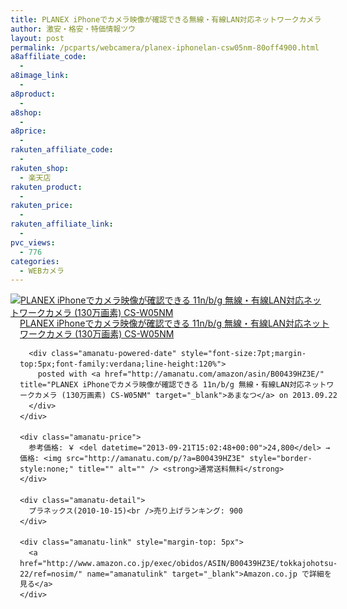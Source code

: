 ```yaml
---
title: PLANEX iPhoneでカメラ映像が確認できる無線・有線LAN対応ネットワークカメラ CS-W05NM 80％OFF特価4900円台！送料無料！
author: 激安・格安・特価情報ツウ
layout: post
permalink: /pcparts/webcamera/planex-iphonelan-csw05nm-80off4900.html
a8affiliate_code:
  - 
a8image_link:
  - 
a8product:
  - 
a8shop:
  - 
a8price:
  - 
rakuten_affiliate_code:
  - 
rakuten_shop:
  - 楽天店
rakuten_product:
  - 
rakuten_price:
  - 
rakuten_affiliate_link:
  - 
pvc_views:
  - 776
categories:
  - WEBカメラ
---
```

<div class="amanatu-box" style="margin-bottom:0px;">
  <div class="amanatu-image" style="float:left;">
    <a href="http://www.amazon.co.jp/exec/obidos/ASIN/B00439HZ3E/tokkajohotsu-22/ref=nosim/" name="amanatulink" target="_blank"><img src="http://i1.wp.com/ecx.images-amazon.com/images/I/31ltzdyYPbL._SL160_.jpg?w=546" alt="PLANEX iPhoneでカメラ映像が確認できる 11n/b/g 無線・有線LAN対応ネットワークカメラ (130万画素) CS-W05NM" style="border: none;" data-recalc-dims="1" /></a>
  </div>
  
  <div class="amanatu-info" style="float:left;margin-left:15px;line-height:120%">
    <div class="amanatu-name" style="margin-bottom:10px;line-height:120%">
      <a href="http://www.amazon.co.jp/exec/obidos/ASIN/B00439HZ3E/tokkajohotsu-22/ref=nosim/" name="amanatulink" target="_blank">PLANEX iPhoneでカメラ映像が確認できる 11n/b/g 無線・有線LAN対応ネットワークカメラ (130万画素) CS-W05NM</a> 
      
      <div class="amanatu-powered-date" style="font-size:7pt;margin-top:5px;font-family:verdana;line-height:120%">
        posted with <a href="http://amanatu.com/amazon/asin/B00439HZ3E/" title="PLANEX iPhoneでカメラ映像が確認できる 11n/b/g 無線・有線LAN対応ネットワークカメラ (130万画素) CS-W05NM" target="_blank">あまなつ</a> on 2013.09.22
      </div>
    </div>
    
    <div class="amanatu-price">
      参考価格: ￥ <del datetime="2013-09-21T15:02:48+00:00">24,800</del> → 価格: <img src="http://amanatu.com/p/?a=B00439HZ3E" style="border-style:none;" title="" alt="" /> <strong>通常送料無料</strong>
    </div>
    
    <div class="amanatu-detail">
      プラネックス(2010-10-15)<br />売り上げランキング: 900
    </div>
    
    <div class="amanatu-link" style="margin-top: 5px">
      <a href="http://www.amazon.co.jp/exec/obidos/ASIN/B00439HZ3E/tokkajohotsu-22/ref=nosim/" name="amanatulink" target="_blank">Amazon.co.jp で詳細を見る</a>
    </div>
  </div>
  
  <div class="amanatu-footer" style="clear: left">
  </div>
</div>